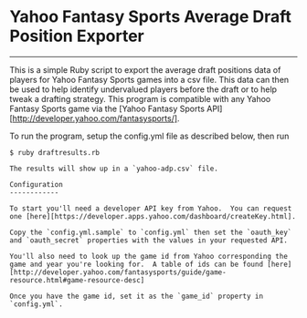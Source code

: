 # Yahoo Fantasy Sports Average Draft Position Exporter

----

This is a simple Ruby script to export the average draft positions data of players for Yahoo Fantasy Sports games into a csv file.  This data can then be used to help identify undervalued players before the draft or to help tweak a drafting strategy. This program is compatible with any Yahoo Fantasy Sports game via the [Yahoo Fantasy Sports API][http://developer.yahoo.com/fantasysports/].

To run the program, setup the config.yml file as described below, then run

``` console
$ ruby draftresults.rb

The results will show up in a `yahoo-adp.csv` file.

Configuration
------------

To start you'll need a developer API key from Yahoo.  You can request one [here][https://developer.apps.yahoo.com/dashboard/createKey.html].

Copy the `config.yml.sample` to `config.yml` then set the `oauth_key` and `oauth_secret` properties with the values in your requested API.

You'll also need to look up the game id from Yahoo corresponding the game and year you're looking for.  A table of ids can be found [here][http://developer.yahoo.com/fantasysports/guide/game-resource.html#game-resource-desc]

Once you have the game id, set it as the `game_id` property in `config.yml`.